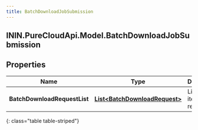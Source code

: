 ```yaml
---
title: BatchDownloadJobSubmission
---
```

## ININ.PureCloudApi.Model.BatchDownloadJobSubmission

## Properties

|Name | Type | Description | Notes|
|------------ | ------------- | ------------- | -------------|
| **BatchDownloadRequestList** | [**List&lt;BatchDownloadRequest&gt;**](BatchDownloadRequest.html) | List of items requested | |
{: class="table table-striped"}


